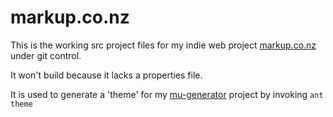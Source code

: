 markup.co.nz
============

This is the working src  project files for my indie web project
[markup.co.nz](http://markup.co.nz) under git control.

It won't build because it lacks a properties file.

It is used to generate a 'theme' for my
[mu-generator](https://github.com/grantmacken/mu-generator) project by invoking
```ant theme```


